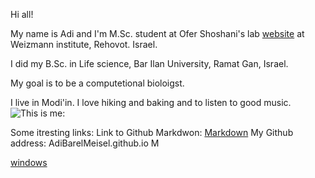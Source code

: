 Hi all! 

My name is Adi and I'm M.Sc. student at Ofer Shoshani's lab [website](https://www.weizmann.ac.il/Biomolecular_Sciences/Shoshani/home) at Weizmann institute, Rehovot. Israel. 

I did  my B.Sc. in Life science, Bar Ilan University, Ramat Gan, Israel.

My goal is to be a computetional bioloigst.

I live in Modi'in. 
I love hiking and baking and to listen to good music.
![This is me:](/15681F079.jpg)


Some itresting links:
Link to Github Markdwon:
[Markdown](https://github.github.com/gfm/)
My Github address: AdiBarelMeisel.github.io
M





[windows](/windows.md)


